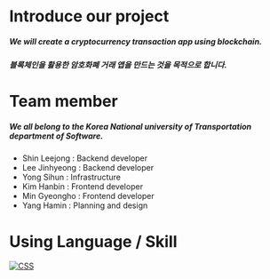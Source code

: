Introduce our project
====
##### We will create a cryptocurrency transaction app using blockchain.
##### 블록체인을 활용한 암호화폐 거래 앱을 만드는 것을 목적으로 합니다.  

Team member 
====
##### We all belong to the Korea National university of Transportation department of Software.
- Shin Leejong : Backend developer
- Lee Jinhyeong : Backend developer
- Yong Sihun : Infrastructure
- Kim Hanbin : Frontend developer
- Min Gyeongho : Frontend developer
- Yang Hamin : Planning and design

Using Language / Skill
====
[![CSS](https://img.shields.io/badge/CSS3-1572B6?style=flat-square&logo=CSS3&logoColor=white)]()
